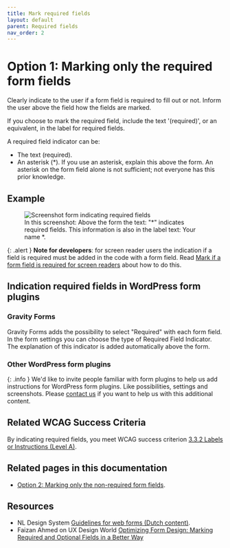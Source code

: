 ```yaml
---
title: Mark required fields
layout: default
parent: Required fields
nav_order: 2
---
```


# Option 1: Marking only the required form fields

Clearly indicate to the user if a form field is required to fill out or not. Inform the user above the field how the fields are marked. 

If you choose to mark the required field, include  the text '(required)', or an equivalent, in the label for required fields.

A required field indicator can be:
- The text (required).
- An asterisk (\*). If you use an asterisk, explain this above the form. An asterisk on the form field alone is not sufficient; not everyone has this prior knowledge.

## Example

<figure>
    <img src="{{site.baseurl}}/assets/images/mark-required-form-fields.png" alt="Screenshot form indicating required fields">
    <figcaption>
    In this screenshot: Above the form the text: "*" indicates required fields.
    This information is also in the label text: Your name *.
    </figcaption>
</figure>

{: .alert }
**Note for developers**: for screen reader users the indication if a field is required must be added in the code with a form field. Read [Mark if a form field is required for screen readers]({{site.baseurl}}/docs/topics/forms/required/required-screen-readers/) about how to do this.

## Indication required fields in WordPress form plugins

### Gravity Forms

Gravity Forms adds the possibility to select "Required" with each form field. In the form settings you can choose the type of Required Field Indicator. The explanation of this indicator is added automatically above the form.

### Other WordPress form plugins

{: .info }
We'd like to invite people familiar with form plugins to help us add instructions for WordPress form plugins. Like possibilities, settings and screenshots.
Please [contact us]({{site.baseurl}}/docs/contact/) if you want to help us with this additional content.

## Related WCAG Success Criteria

By indicating required fields, you meet WCAG success criterion [3.3.2 Labels or Instructions (Level A)](https://www.w3.org/WAI/WCAG22/quickref/#labels-or-instructions).

## Related pages in this documentation

-  [Option 2: Marking only the non-required form fields]({{site.baseurl}}/docs/topics/forms/required/mark-non-required-fields/).

## Resources

- NL Design System [Guidelines for web forms (Dutch content)](https://nldesignsystem.nl/richtlijnen/formulieren/).
- Faizan Ahmed on UX Design World [Optimizing Form Design: Marking Required and Optional Fields in a Better Way](https://uxdworld.com/form-design-required-and-optional-fields/)
